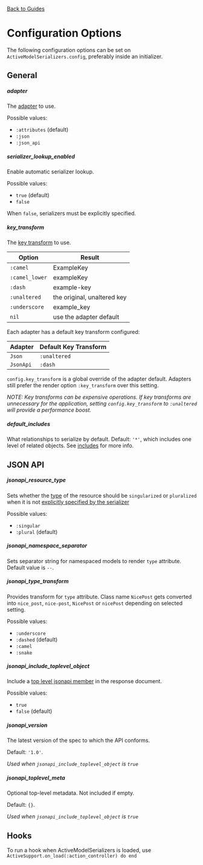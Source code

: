 [Back to Guides](../README.md)

# Configuration Options

The following configuration options can be set on
`ActiveModelSerializers.config`, preferably inside an initializer.

## General

##### adapter

The [adapter](adapters.md) to use.

Possible values:

- `:attributes` (default)
- `:json`
- `:json_api`

##### serializer_lookup_enabled

Enable automatic serializer lookup.

Possible values:

- `true` (default)
- `false`

When `false`, serializers must be explicitly specified.

##### key_transform

The [key transform](key_transforms.md) to use.


| Option | Result |
|----|----|
| `:camel` | ExampleKey |
| `:camel_lower` | exampleKey |
| `:dash` | example-key |
| `:unaltered` | the original, unaltered key |
| `:underscore` | example_key |
| `nil` | use the adapter default |

Each adapter has a default key transform configured:

| Adapter | Default Key Transform |
|----|----|
| `Json` | `:unaltered` |
| `JsonApi` | `:dash` |

`config.key_transform` is a global override of the adapter default. Adapters
still prefer the render option `:key_transform` over this setting.

*NOTE: Key transforms can be expensive operations. If key transforms are unnecessary for the
application, setting `config.key_transform` to `:unaltered` will provide a performance boost.*

##### default_includes
What relationships to serialize by default.  Default: `'*'`, which includes one level of related
objects. See [includes](adapters.md#included) for more info.

## JSON API

##### jsonapi_resource_type

Sets whether the [type](http://jsonapi.org/format/#document-resource-identifier-objects)
of the resource should be `singularized` or `pluralized` when it is not
[explicitly specified by the serializer](https://github.com/rails-api/active_model_serializers/blob/master/docs/general/serializers.md#type)

Possible values:

- `:singular`
- `:plural` (default)

##### jsonapi_namespace_separator

Sets separator string for namespaced models to render `type` attribute. Default value is `--`.

##### jsonapi_type_transform

Provides transform for `type` attribute. Class name `NicePost` gets converted into `nice_post`, `nice-post`, `NicePost` or `nicePost` depending on selected setting.

Possible values:

- `:underscore`
- `:dashed` (default)
- `:camel`
- `:snake`

##### jsonapi_include_toplevel_object

Include a [top level jsonapi member](http://jsonapi.org/format/#document-jsonapi-object)
in the response document.

Possible values:

- `true`
- `false` (default)

##### jsonapi_version

The latest version of the spec to which the API conforms.

Default: `'1.0'`.

*Used when `jsonapi_include_toplevel_object` is `true`*

##### jsonapi_toplevel_meta

Optional top-level metadata. Not included if empty.

Default: `{}`.

*Used when `jsonapi_include_toplevel_object` is `true`*


## Hooks

To run a hook when ActiveModelSerializers is loaded, use
`ActiveSupport.on_load(:action_controller) do end`
